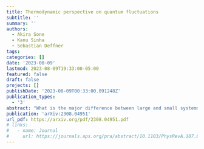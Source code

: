 ```yaml
---
title: Thermodynamic perspective on quantum fluctuations
subtitle: ''
summary: ''
authors:
  - Akira Sone
  - Kanu Sinha
  - Sebastian Deffner
tags:
categories: []
date: '2023-08-09'
lastmod: 2023-08-09T19:33:00-05:00
featured: false
draft: false
projects: []
publishDate: '2023-08-09T00:33:00.091248Z'
publication_types:
  - '3'
abstract: "What is the major difference between large and small systems? At small length-scales the dynamics is dominated by fluctuations, whereas at large scales fluctuations are irrelevant. Therefore, any thermodynamically consistent description of quantum systems necessitates a thorough understanding of the nature and consequences of fluctuations. In this chapter, we outline two closely related fields of research that are commonly considered separately -- fluctuation forces and fluctuation theorems. Focusing on the main gist of these exciting and vivid fields of modern research, we seek to provide a instructive entry point for both communities of researchers interested in learning about the other."
publication: 'arXiv:2308.04951'
url_pdf: https://arxiv.org/pdf/2308.04951.pdf
# links:
#   - name: Journal
#     url: https://journals.aps.org/pra/abstract/10.1103/PhysRevA.107.012209
---
```

